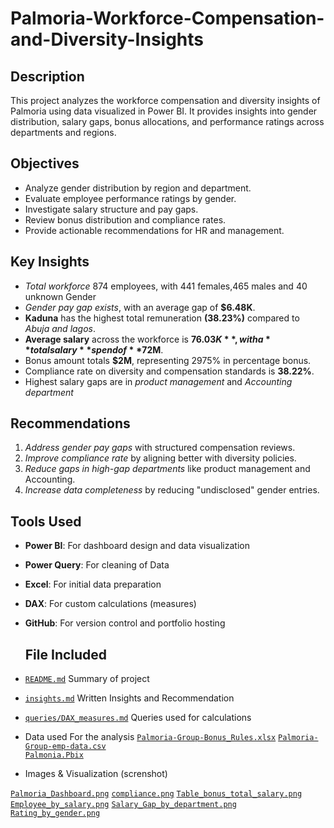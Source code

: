 # Palmoria-Workforce-Compensation-and-Diversity-Insights
## Description
This project analyzes the workforce compensation and diversity insights of Palmoria using data visualized in Power BI. It provides insights into gender distribution, salary 
gaps, bonus allocations, and performance ratings across departments and regions.

## Objectives
- Analyze gender distribution by region and department.
- Evaluate employee performance ratings by gender.
- Investigate salary structure and pay gaps.
- Review bonus distribution and compliance rates.
- Provide actionable recommendations for HR and management.

## Key Insights
- *Total workforce* 874 employees, with 441 females,465 males and 40 unknown Gender
- *Gender pay gap exists*, with an average gap of **$6.48K**.
- **Kaduna** has the highest total remuneration **(38.23%)** compared to *Abuja and lagos*.
- **Average salary** across the workforce is **$76.03K**, with a **total salary** spend of **$72M**.
- Bonus amount totals **$2M**, representing 2975% in percentage bonus.
- Compliance rate on diversity and compensation standards is **38.22%**.
- Highest salary gaps are in *product management* and *Accounting department*

##  Recommendations
1. *Address gender pay gaps* with structured compensation reviews.
2. *Improve compliance rate* by aligning better with diversity policies.
3. *Reduce gaps in high-gap departments* like product management and Accounting.
4. *Increase data completeness* by reducing "undisclosed" gender entries.

##  Tools Used
- **Power BI**: For dashboard design and data visualization
- **Power Query**: For cleaning of Data
- **Excel**: For initial data preparation
- **DAX**: For custom calculations (measures)
- **GitHub**: For version control and portfolio hosting

  ## File Included
- [`README.md`](README.md)  Summary of project 
-  [`insights.md`](insights.md) Written Insights and Recommendation 
- [`queries/DAX_measures.md`](queries/DAX_measures.md) Queries used for calculations
- Data used For the analysis
  [`Palmoria-Group-Bonus_Rules.xlsx`](Palmoria-Group-Bonus_Rules.xlsx) 
 [`Palmoria-Group-emp-data.csv`](Palmoria-Group-emp-data.csv)         
 [`Palmonia.Pbix`](palmonia.pbix)

- Images & Visualization (screnshot)

 [`Palmoria_Dashboard.png`](Palmoria_Dashboard.png) [`compliance.png`](compliance.png) 
[`Table_bonus_total_salary.png`](Table_bonus_total_salary.png)
[`Employee_by_salary.png`](Employee_by_salary.png)
[`Salary_Gap_by_department.png`](Salary_Gap_by_department.png)
[`Rating_by_gender.png`](Rating_by_gender.png)
